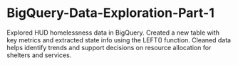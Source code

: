 # BigQuery-Data-Exploration-Part-1
Explored HUD homelessness data in BigQuery. Created a new table with key metrics and extracted state info using the LEFT() function. Cleaned data helps identify trends and support decisions on resource allocation for shelters and services.
